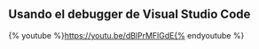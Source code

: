## Usando el debugger de Visual Studio Code

{% youtube %}https://youtu.be/dBlPrMFlGdE{% endyoutube %}